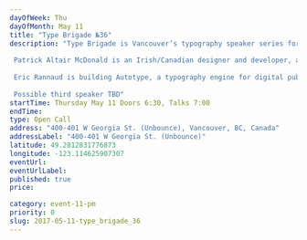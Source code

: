 ```yaml
---
dayOfWeek: Thu
dayOfMonth: May 11
title: "Type Brigade №36"
description: "Type Brigade is Vancouver’s typography speaker series for students, professional & non-professional designers, artists, devs, etc. who are interested in typography  Patrick Altair McDonald is an Irish/Canadian designer and developer, and has worked with clients like Heineken, Deloitte, and Bloomberg. At Type be speaking about one of his favourite topics: designing great online reading experiences.  Eric Rannaud is building Autotype, a typography engine for digital publishing. At Type Brigade, he’ll present a brief little history of typesetting automation, print and digital, and show what can be automated further on the web compared to plain HTML and CSS.  Possible third speaker TBD"
startTime: Thursday May 11 Doors 6:30, Talks 7:00 
endTime: 
type: Open Call
address: "400-401 W Georgia St. (Unbounce), Vancouver, BC, Canada"
addressLabel: "400-401 W Georgia St. (Unbounce)"
latitude: 49.2812831776873
longitude: -123.114625907307
eventUrl: 
eventUrlLabel: 
published: true
price: 

category: event-11-pm
priority: 0
slug: 2017-05-11-type_brigade_36
---
```

